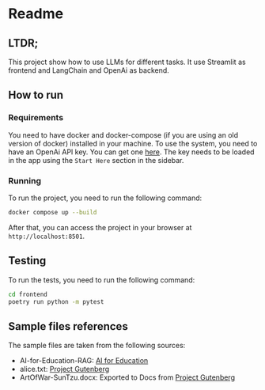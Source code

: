 # Readme

## LTDR;

This project show how to use LLMs for different tasks. It use Streamlit as frontend and LangChain and OpenAi as backend. 

## How to run

### Requirements

You need to have docker and docker-compose (if you are using an old version of docker) installed in your machine.
To use the system, you need to have an OpenAi API key. You can get one [here](https://platform.openai.com/signup).
The key needs to be loaded in the app using the `Start Here` section in the sidebar.

### Running

To run the project, you need to run the following command:

```bash
docker compose up --build
```

After that, you can access the project in your browser at `http://localhost:8501`.

## Testing

To run the tests, you need to run the following command:

```bash
cd frontend
poetry run python -m pytest
```

## Sample files references

The sample files are taken from the following sources:
* AI-for-Education-RAG: [AI for Education](https://ai-for-education.org/wp-content/uploads/2024/03/AI-for-Education-RAG.pdf)
* alice.txt: [Project Gutenberg](https://www.gutenberg.org/ebooks/11)
* ArtOfWar-SunTzu.docx: Exported to Docs from [Project Gutenberg](https://www.gutenberg.org/ebooks/132)